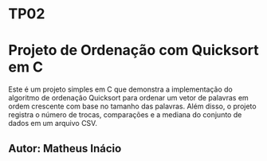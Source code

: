 # TP02
# Projeto de Ordenação com Quicksort em C

Este é um projeto simples em C que demonstra a implementação do algoritmo de ordenação Quicksort para ordenar um vetor de palavras em ordem crescente com base no tamanho das palavras. Além disso, o projeto registra o número de trocas, comparações e a mediana do conjunto de dados em um arquivo CSV.

## Autor: Matheus Inácio
